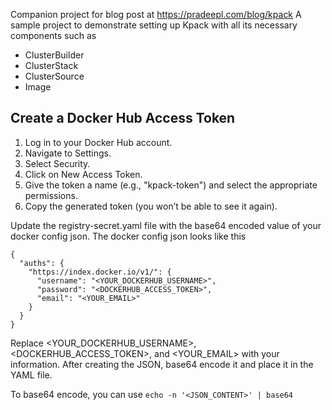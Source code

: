 Companion project for blog post at https://pradeepl.com/blog/kpack
A sample project to demonstrate setting up Kpack with all its necessary components such as 
 - ClusterBuilder
 - ClusterStack
 - ClusterSource
 - Image

## Create a Docker Hub Access Token

1. Log in to your Docker Hub account.
2. Navigate to Settings.
3. Select Security.
4. Click on New Access Token.
5. Give the token a name (e.g., "kpack-token") and select the appropriate permissions.
6. Copy the generated token (you won’t be able to see it again).

Update the registry-secret.yaml file with the base64 encoded value of your docker config json. The docker config json looks like this 

```
{
  "auths": {
    "https://index.docker.io/v1/": {
      "username": "<YOUR_DOCKERHUB_USERNAME>",
      "password": "<DOCKERHUB_ACCESS_TOKEN>",
      "email": "<YOUR_EMAIL>"
    }
  }
}
```

Replace <YOUR_DOCKERHUB_USERNAME>, <DOCKERHUB_ACCESS_TOKEN>, and <YOUR_EMAIL> with your information. After creating the JSON, base64 encode it and place it in the YAML file.

To base64 encode, you can use ```echo -n '<JSON_CONTENT>' | base64```
